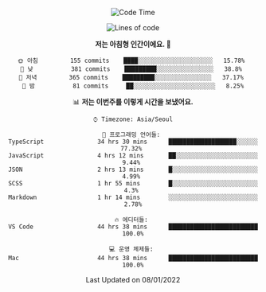 <div align='center'>
 
<!--START_SECTION:waka-->
![Code Time](http://img.shields.io/badge/Code%20Time-1%2C011%20hrs%2040%20mins-blue)

![Lines of code](https://img.shields.io/badge/%EC%A0%80%EB%8A%94%20%EC%97%AC%ED%83%9C%EA%B9%8C%EC%A7%80%20-59%20Thousand%20%EC%A4%84%EC%9D%98%20%EC%BD%94%EB%93%9C%EB%A5%BC%20%EC%9E%91%EC%84%B1%ED%96%88%EC%96%B4%EC%9A%94.-blue)

**저는 아침형 인간이에요. 🐤** 

```text
🌞 아침         155 commits    ████░░░░░░░░░░░░░░░░░░░░░   15.78% 
🌆 낮　         381 commits    █████████░░░░░░░░░░░░░░░░   38.8% 
🌃 저녁         365 commits    █████████░░░░░░░░░░░░░░░░   37.17% 
🌙 밤　         81 commits     ██░░░░░░░░░░░░░░░░░░░░░░░   8.25%

```


📊 **저는 이번주를 이렇게 시간을 보냈어요.** 

```text
⌚︎ Timezone: Asia/Seoul

💬 프로그래밍 언어들: 
TypeScript               34 hrs 30 mins      ███████████████████░░░░░░   77.32% 
JavaScript               4 hrs 12 mins       ██░░░░░░░░░░░░░░░░░░░░░░░   9.44% 
JSON                     2 hrs 13 mins       █░░░░░░░░░░░░░░░░░░░░░░░░   4.99% 
SCSS                     1 hr 55 mins        █░░░░░░░░░░░░░░░░░░░░░░░░   4.3% 
Markdown                 1 hr 14 mins        ░░░░░░░░░░░░░░░░░░░░░░░░░   2.78%

🔥 에디터들: 
VS Code                  44 hrs 38 mins      █████████████████████████   100.0%

💻 운영 체제들: 
Mac                      44 hrs 38 mins      █████████████████████████   100.0%

```


 Last Updated on 08/01/2022
<!--END_SECTION:waka-->
 </div>
<!---
Emewjin/Emewjin is a ✨ special ✨ repository because its `README.md` (this file) appears on your GitHub profile.
You can click the Preview link to take a look at your changes.
--->
